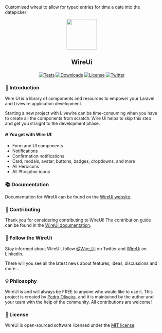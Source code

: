 Customised wireui to allow for typed entries for time a date into the datepicker
<p align="center"><img src="https://wireui.dev/wireui/wireui-circle.png" height="100"></p>

<h2><p align="center">WireUi</p></h2>

<p align="center">
<a href="https://github.com/wireui/wireui/actions"><img src="https://github.com/wireui/wireui/actions/workflows/tests.yml/badge.svg" alt="Tests"></a>
<a href="https://packagist.org/packages/wireui/wireui"><img src="https://img.shields.io/packagist/dt/wireui/wireui" alt="Downloads" /></a>
<a href="license.md"><img src="https://img.shields.io/github/license/wireui/wireui" alt="License" /></a>
<a href="https://x.com/Wire_Ui"><img src="https://img.shields.io/twitter/url?url=https://x.com/Wire_Ui" alt="Twitter"></a>
</p>

### 🚀 Introduction

Wire UI is a library of components and resources to empower your Laravel and Livewire application development.

Starting a new project with Livewire can be time-consuming when you have to create all the components from scratch. Wire UI helps to skip this step and get you straight to the development phase.

#### 🔥 You get with Wire UI:

-   Form and UI components
-   Notifications
-   Confirmation notifications
-   Card, modals, avatar, buttons, badges, dropdowns, and more
-   All Heroicons
-   All Phosphor icons

### 📚 Documentation

Documentation for WireUi can be found on the [WireUi website](https://wireui.dev).

### 🔧 Contributing

Thank you for considering contributing to WireUi! The contribution guide can be found in the [WireUi documentation](https://wireui.dev/customize/contribution-guide).

### 📣 Follow the WireUi

Stay informed about WireUI, follow [@Wire_Ui](https://x.com/Wire_Ui) on Twitter and [WireUi](https://www.linkedin.com/company/wireui) on LinkedIn.

There will you see all the latest news about features, ideas, discussions and more...

### 💡 Philosophy

WireUI is and will always be FREE to anyone who would like to use it. This project is created by [Pedro Oliveira](https://github.com/ph7jack), and it is maintained by the author and your team with the help of the community. All contributions are welcome!

### 📝 License

WireUi is open-sourced software licensed under the [MIT license](license.md).
